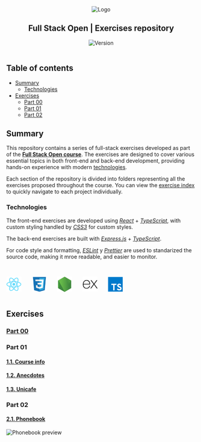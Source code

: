 ﻿<div align="center">
  <img src="https://atlas.moocable.com/uploads/files/9y8bgp4q75hxakj.png" alt="Logo" width="700" />
  <h2 align="center">Full Stack Open | Exercises repository</h2>
  <img alt="Version" src="https://img.shields.io/badge/version-1.0.0-blue.svg?cacheSeconds=2592000" />
  <br /><br />
</div>

## Table of contents

- [Summary](#summary)
  - [Technologies](#technologies)
- [Exercises](#exercises)
  - [Part 00](#part-00)
  - [Part 01](#part-01)
  - [Part 02](#part-02)

## Summary

This repository contains a series of full-stack exercises developed as part of the **[Full Stack Open course][course_link]**. The exercises are designed to cover various essential topics in both front-end and back-end development, providing hands-on experience with modern [technologies](#technologies).

Each section of the repository is divided into folders representing all the exercises proposed throughout the course. You can view the [exercise index](#exercise_index) to quickly navigate to each project individually.

### Technologies

The front-end exercises are developed using _[React][react_link]_ + _[TypeScript][typescript_link]_, with custom styling handled by _[CSS3][css3_link]_ for custom styles.

The back-end exercises are built with _[Express.js][express_link]_ + _[TypeScript][typescript_link]_.

For code style and formatting, _[ESLint][eslint_link]_ y _[Prettier][prettier_link]_ are used to standarized the source code, making it mroe readable, and easier to monitor.

&nbsp;
<div style="display: inline_block, margin: 0px 1px">
  <img align="center" alt="react-icon" height="40" width="40" src="https://raw.githubusercontent.com/devicons/devicon/master/icons/react/react-original.svg">
 &nbsp;&nbsp;&nbsp;&nbsp;&nbsp;
  <img align="center" alt="tailwind-icon" height="40" width="40" src="https://raw.githubusercontent.com/devicons/devicon/master/icons/css3/css3-original.svg">
 &nbsp;&nbsp;&nbsp;&nbsp;&nbsp;
  <img align="center" alt="react-icon" height="40" width="40" src="https://raw.githubusercontent.com/devicons/devicon/master/icons/nodejs/nodejs-original.svg">
 &nbsp;&nbsp;&nbsp;&nbsp;&nbsp;
  <img align="center" alt="react-icon" height="40" width="40" src="https://raw.githubusercontent.com/devicons/devicon/master/icons/express/express-original.svg">
 &nbsp;&nbsp;&nbsp;&nbsp;&nbsp;
  <img align="center" alt="typescript-icon" height="40" width="40" src="https://raw.githubusercontent.com/devicons/devicon/master/icons/typescript/typescript-original.svg">
</div>
&nbsp;


## Exercises

### [Part 00][0_code]


### Part 01

#### [1.1. Course info][1-1_code]

#### [1.2. Anecdotes][1-2_code]

#### [1.3. Unicafe][1-3_code]


### Part 02

#### [2.1. Phonebook][2-1_code]

![Phonebook preview][phonebook_img]


<!-- Links -->
[course_link]: https://fullstackopen.com/
[react_link]: https://es.react.dev/
[typescript_link]: https://www.typescriptlang.org/
[express_link]: https://expressjs.com/
[css3_link]: https://developer.mozilla.org/es/docs/Web/CSS
[prettier_link]: https://prettier.io/
[eslint_link]: https://eslint.org/

<!-- Images -->
[phonebook_img]: https://github.com/user-attachments/assets/99a40ebf-d1ab-4a9e-b7fa-d66b0f1fcde9
[1-1_code]: https://github.com/porrodv/fullstackopen-exercises/tree/main/src/part1/courseinfo
[1-2_code]: https://github.com/porrodv/fullstackopen-exercises/tree/main/src/part1/anecdotes
[1-3_code]: https://github.com/porrodv/fullstackopen-exercises/tree/main/src/part1/unicafe
[2-1_code]: https://github.com/porrodv/fullstackopen-exercises/tree/main/src/part2/phonebook
[0_code]: https://github.com/porrodv/fullstackopen-exercises/tree/main/src/part0